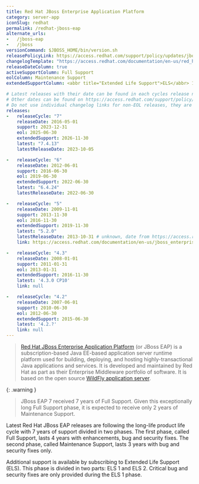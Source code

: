 ```yaml
---
title: Red Hat JBoss Enterprise Application Platform
category: server-app
iconSlug: redhat
permalink: /redhat-jboss-eap
alternate_urls:
-   /jboss-eap
-   /jboss
versionCommand: $JBOSS_HOME/bin/version.sh
releasePolicyLink: https://access.redhat.com/support/policy/updates/jboss_notes
changelogTemplate: "https://access.redhat.com/documentation/en-us/red_hat_jboss_enterprise_application_platform/{{'__LATEST__'|split:'.'|pop|join:'.'}}"
releaseDateColumn: true
activeSupportColumn: Full Support
eolColumn: Maintenance Support
extendedSupportColumn: <abbr title="Extended Life Support">ELS</abbr> 1

# Latest releases with their date can be found in each cycles release notes.date.
# Other dates can be found on https://access.redhat.com/support/policy/updates/jboss_notes#p_eap.
# Do not use individual changelog links for non-EOL releases, they are not predictable so their update would be manual.
releases:
-   releaseCycle: "7"
    releaseDate: 2016-05-01
    support: 2023-12-31
    eol: 2025-06-30
    extendedSupport: 2026-11-30
    latest: "7.4.13"
    latestReleaseDate: 2023-10-05

-   releaseCycle: "6"
    releaseDate: 2012-06-01
    support: 2016-06-30
    eol: 2019-06-30
    extendedSupport: 2022-06-30
    latest: "6.4.24"
    latestReleaseDate: 2022-06-30

-   releaseCycle: "5"
    releaseDate: 2009-11-01
    support: 2013-11-30
    eol: 2016-11-30
    extendedSupport: 2019-11-30
    latest: "5.2.0"
    latestReleaseDate: 2013-10-31 # unknown, date from https://access.redhat.com/documentation/en-us/jboss_enterprise_application_platform/5/html/release_notes_5.2.0/appe-release_notes_5.2-revision_history
    link: https://access.redhat.com/documentation/en-us/jboss_enterprise_application_platform/5/html/release_notes_5.2.0

-   releaseCycle: "4.3"
    releaseDate: 2008-01-01
    support: 2011-01-31
    eol: 2013-01-31
    extendedSupport: 2016-11-30
    latest: '4.3.0 CP10'
    link: null

-   releaseCycle: "4.2"
    releaseDate: 2007-06-01
    support: 2010-06-30
    eol: 2012-06-30
    extendedSupport: 2015-06-30
    latest: '4.2.?'
    link: null
---
```


> [Red Hat JBoss Enterprise Application Platform](https://www.redhat.com/en/technologies/jboss-middleware/application-platform)
> (or JBoss EAP) is a subscription-based Java EE-based application server runtime platform used for
> building, deploying, and hosting highly-transactional Java applications and services. It is
> developed and maintained by Red Hat as part as their Enterprise Middleware portfolio of software.
> It is based on the open source [WildFly application server](https://www.wildfly.org/).

{: .warning }
> JBoss EAP 7 received 7 years of Full Support. Given this exceptionally long Full Support phase,
> it is expected to receive only 2 years of Maintenance Support.

Latest Red Hat JBoss EAP releases are following the long-life product life cycle with 7 years of
support divided in two phases. The first phase, called Full Support, lasts 4 years with
enhancements, bug and security fixes. The second phase, called Maintenance Support, lasts 3
years with bug and security fixes only.

Additional support is available by subscribing to Extended Life Support (ELS). This phase is
divided in two parts: ELS 1 and ELS 2. Critical bug and security fixes are only provided during the
ELS 1 phase.
